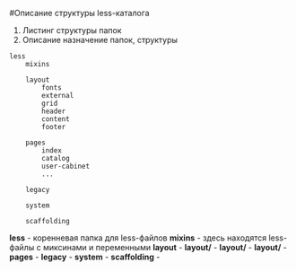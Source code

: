 #Описание структуры less-каталога

1. Листинг структуры папок
2. Описание назначение папок, структуры


```
less
	mixins

	layout
		fonts
		external
		grid
		header
		content
		footer

	pages
		index
		catalog
		user-cabinet
		...

	legacy

	system

	scaffolding
```

**less** - коренневая папка для less-файлов
**mixins** - здесь находятся less-файлы с миксинами и переменными
**layout** - 
**layout/** - 
**layout/** - 
**layout/** - 
**pages** - 
**legacy** - 
**system** - 
**scaffolding** - 